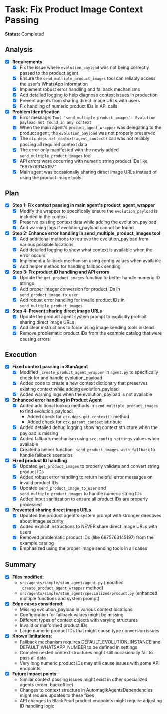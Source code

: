 # Task: Fix Product Image Context Passing
**Status**: Completed

## Analysis
- [x] **Requirements**
  - [x] Fix the issue where `evolution_payload` was not being correctly passed to the product agent
  - [x] Ensure the `send_multiple_product_images` tool can reliably access the user's WhatsApp information
  - [x] Implement robust error handling and fallback mechanisms
  - [x] Add detailed logging to help diagnose context issues in production
  - [x] Prevent agents from sharing direct image URLs with users
  - [x] Fix handling of numeric product IDs in API calls
- [x] **Problem Identification**
  - [x] Error message: `Tool 'send_multiple_product_images': Evolution payload not found in any context`
  - [x] When the main agent's `product_agent_wrapper` was delegating to the product agent, the `evolution_payload` was not properly preserved
  - [x] The `ctx.deps.set_context(agent_context)` call was not reliably passing all required context data
  - [x] The error only manifested with the newly added `send_multiple_product_images` tool
  - [x] API errors were occurring with numeric string product IDs like "6975763145197"
  - [x] Main agent was occasionally sharing direct image URLs instead of using the product image tools

## Plan
- [x] **Step 1: Fix context passing in main agent's product_agent_wrapper**
  - [x] Modify the wrapper to specifically ensure the `evolution_payload` is included in the context
  - [x] Preserve existing context data while adding the evolution_payload
  - [x] Add warning logs if evolution_payload cannot be found

- [x] **Step 2: Enhance error handling in send_multiple_product_images tool**
  - [x] Add additional methods to retrieve the evolution_payload from various possible locations
  - [x] Add detailed logging to show what context is available when the error occurs
  - [x] Implement a fallback mechanism using config values when available
  - [x] Add helper method for handling fallback sending
  
- [x] **Step 3: Fix product ID handling and API errors**
  - [x] Update the `get_product_images` function to better handle numeric ID strings
  - [x] Add proper integer conversion for product IDs in `send_product_image_to_user`
  - [x] Add robust error handling for invalid product IDs in `send_multiple_product_images`

- [x] **Step 4: Prevent sharing direct image URLs**
  - [x] Update the product agent system prompt to explicitly prohibit sharing direct image URLs
  - [x] Add clear instructions to force using image sending tools instead
  - [x] Remove problematic product IDs from the example catalog that were causing errors

## Execution
- [x] **Fixed context passing in StanAgent**
  - [x] Modified `_create_product_agent_wrapper` in `agent.py` to specifically check for and handle evolution_payload
  - [x] Added code to create a new context dictionary that preserves existing context while adding evolution_payload
  - [x] Added warning logs when the evolution_payload is not available

- [x] **Enhanced error handling in Product Agent**
  - [x] Added additional lookup methods in `send_multiple_product_images` to find evolution_payload:
    - Added check for `ctx.deps.get_context()` method
    - Added check for `ctx.parent_context` attribute
  - [x] Added detailed debug logging showing context structure when the payload is missing
  - [x] Added fallback mechanism using `src.config.settings` values when available
  - [x] Created a helper function `_send_product_images_with_fallback` to handle fallback scenarios

- [x] **Fixed product ID handling**
  - [x] Updated `get_product_images` to properly validate and convert string product IDs
  - [x] Added robust error handling to return helpful error messages on invalid product IDs
  - [x] Updated `send_product_image_to_user` and `send_multiple_product_images` to handle numeric string IDs
  - [x] Added input sanitization to ensure all product IDs are properly processed

- [x] **Prevented sharing direct image URLs**
  - [x] Updated the product agent's system prompt with stronger directives about image security
  - [x] Added explicit instructions to NEVER share direct image URLs with users
  - [x] Removed problematic product IDs (like 6975763145197) from the example catalog
  - [x] Emphasized using the proper image sending tools in all cases

## Summary
- [x] **Files modified**: 
  - `src/agents/simple/stan_agent/agent.py` (modified `_create_product_agent_wrapper` method)
  - `src/agents/simple/stan_agent/specialized/product.py` (enhanced multiple functions and system prompt)
- [x] **Edge cases considered**:
  - Missing evolution_payload in various context locations
  - Configuration for fallback values might be missing
  - Different types of context objects with varying structures
  - Invalid or malformed product IDs
  - Large numeric product IDs that might cause type conversion issues
- [x] **Known limitations**:
  - Fallback mechanism requires DEFAULT_EVOLUTION_INSTANCE and DEFAULT_WHATSAPP_NUMBER to be defined in settings
  - Complex nested context structures might still occasionally fail to pass all data
  - Very long numeric product IDs may still cause issues with some API endpoints
- [x] **Future impact points**:
  - Similar context passing issues might exist in other specialized agents (order, backoffice)
  - Changes to context structure in AutomagikAgentsDependencies might require updates to these fixes 
  - API changes to BlackPearl product endpoints might require adjusting ID handling logic 